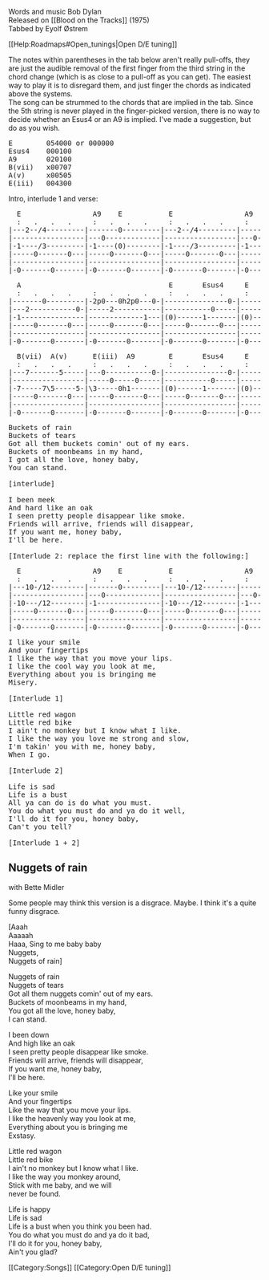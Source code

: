Words and music Bob Dylan<br>
Released on [[Blood on the Tracks]] (1975)<br>
Tabbed by Eyolf Østrem

[[Help:Roadmaps#Open_tunings|Open D/E tuning]]

The notes within parentheses in the tab below aren't really pull-offs,
they are just the audible removal of the first finger from the third
string in the chord change (which is as close to a pull-off as you can
get). The easiest way to play it is to disregard them, and just finger
the chords as indicated above the systems.<br>
The song can be strummed to the chords that are implied in the
tab. Since the 5th string is never played in the finger-picked
version, there is no way to decide whether an Esus4 or an A9 is
implied. I've made a suggestion, but do as you wish.

<pre class="chords">
E        054000 or 000000
Esus4    000100
A9       020100
B(vii)   x00707
A(v)     x00505
E(iii)   004300
</pre>

Intro, interlude 1 and verse:

<pre class="tab">
  E                 A9    E           E                 A9    E
  :   .   .   .     :   .   .   .     :   .   .   .     :   .   .   .
|---2--/4---------|-------0---------|---2--/4---------|-------0---------|
|-----------------|---0-------------|-----------------|---0-------------|
|-1----/3---------|-1----(0)--------|-1----/3---------|-1----(0)--------|
|-----0-------0---|-----0-------0---|-----0-------0---|-----0-------0---|
|-----------------|-----------------|-----------------|-----------------|
|-0-------0-------|-0-------0-------|-0-------0-------|-0-------0-------|
</pre>
<pre class="tab">
  A                                   E       Esus4     E
  :   .   .   .     :   .   .   .     :   .   .   .     :   .   .   .
|-------0---------|-2p0---0h2p0---0-|---------------0-|-----------------|
|---2-----------0-|-----2-----------|-----------0-----|-----------------|
|-1---------------|-------------1---|(0)------1-------|(0)--------0-----|
|-----0-------0---|-----0-------0---|-----0-------0---|-----0-------0---|
|-----------------|-----------------|-----------------|-----------------|
|-0-------0-------|-0-------0-------|-0-------0-------|-0-------0-------|
</pre>
<pre class="tab">
  B(vii)  A(v)      E(iii)  A9        E       Esus4     E
  :   .   .   .     :   .   .   .     :   .   .   .     :   .   .   .
|---7-------5-----|---0-----------0-|---------------0-|-----------------|
|-----------------|-----0-----0-----|-----------0-----|-----------------|
|-7-----7\5-----5-|\3-----0h1-------|(0)------1-------|(0)--------0-----|
|-----0-------0---|-----0-------0---|-----0-------0---|-----0-------0---|
|-----------------|-----------------|-----------------|-----------------|
|-0-------0-------|-0-------0-------|-0-------0-------|-0-------0-------|
</pre>

<pre class="verse">
Buckets of rain
Buckets of tears
Got all them buckets comin' out of my ears.
Buckets of moonbeams in my hand,
I got all the love, honey baby,
You can stand.

[interlude]

I been meek
And hard like an oak
I seen pretty people disappear like smoke.
Friends will arrive, friends will disappear,
If you want me, honey baby,
I'll be here.

[Interlude 2: replace the first line with the following:]
</pre>
<pre class="tab">
  E                 A9    E           E                 A9      E
  :   .   .   .     :   .   .   .     :   .   .   .     :   .   .   .
|---10-/12--------|-------0---------|---10-/12--------|-------0---------|
|-----------------|---0-------------|-----------------|---0-------------|
|-10---/12--------|-1---------------|-10---/12--------|-1---------------|
|-----0-------0---|-----0-------0---|-----0-------0---|-----0-------0---|
|-----------------|-----------------|-----------------|-----------------|
|-0-------0-------|-0-------0-------|-0-------0-------|-0-------0-------|
</pre>
<pre class="verse">
I like your smile
And your fingertips
I like the way that you move your lips.
I like the cool way you look at me,
Everything about you is bringing me
Misery.

[Interlude 1]

Little red wagon
Little red bike
I ain't no monkey but I know what I like.
I like the way you love me strong and slow,
I'm takin' you with me, honey baby,
When I go.

[Interlude 2]

Life is sad
Life is a bust
All ya can do is do what you must.
You do what you must do and ya do it well,
I'll do it for you, honey baby,
Can't you tell?

[Interlude 1 + 2]
</pre>

<h2 class="songversion">Nuggets of rain</h2>

with Bette Midler

Some people may think this version is a disgrace. Maybe. I think it's
a quite funny disgrace.

[Aaah<br>
Aaaaah<br>
Haaa, Sing to me baby baby<br>
Nuggets, <br>
Nuggets of rain]

Nuggets of rain<br>
Nuggets of tears<br>
Got all them nuggets comin' out of my ears.<br>
Buckets of moonbeams in my hand,<br>
You got all the love, honey baby,<br>
I can stand.

I been down<br>
And high like an oak<br>
I seen pretty people disappear like smoke.<br>
Friends will arrive, friends will disappear,<br>
If you want me, honey baby,<br>
I'll be here.

Like your smile<br>
And your fingertips<br>
Like the way that you move your lips.<br>
I like the heavenly way you look at me,<br>
Everything about you is bringing me<br>
Exstasy.

Little red wagon<br>
Little red bike<br>
I ain't no monkey but I know what I like.<br>
I like the way you monkey around,<br>
Stick with me baby, and we will <br>
never be found.

Life is happy<br>
Life is sad<br>
Life is a bust when you think you been had.<br>
You do what you must do and ya do it bad,<br>
I'll do it for you, honey baby,<br>
Ain't you glad?

[[Category:Songs]]
[[Category:Open D/E tuning]]